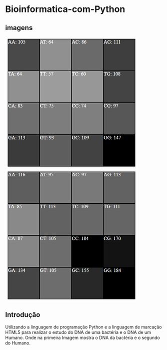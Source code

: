 # Bioinformatica-com-Python
## imagens
![DNA da Bacteria](https://github.com/Eduardo-LP/Bioinformatica-com-Python/blob/master/DNA%20Bacteria.png)
![DNA do Humano](https://github.com/Eduardo-LP/Bioinformatica-com-Python/blob/master/DNA%20Humano.png)
## Introdução
Utilizando a linguagem de programação Python e a linguagem de marcação HTML5 para realizar o estudo do DNA de uma bactéria e o DNA de um Humano. Onde na primeira Imagem mostra o DNA da bactéria e o segundo do Humano.
